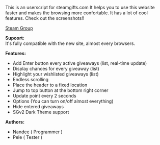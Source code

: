 This is an userscript for steamgifts.com It helps you to use this website faster and makes the browsing more confortable. It has a lot of cool features. Check out the screenshots!!

<a href="http://steamcommunity.com/groups/extendedsg">Steam Group</a>

<b>Supoort:</b><br>
It's fully compatible with the new site, almost every browsers.

<b>Features:</b>
* Add Enter button every active giveaways (list, real-time update)
* Display chances for every giveaway (list)
* Highlight your wishlisted giveaways (list)
* Endless scrolling
* Place the header to a fixed location
* Jump to top button at the bottom right corner
* Update point every 2 seconds
* Options (You can turn on/off almost everything)
* Hide entered giveaways
* SGv2 Dark Theme support

<b>Authors:</b>
* Nandee ( Programmer )
* Pele ( Tester )
